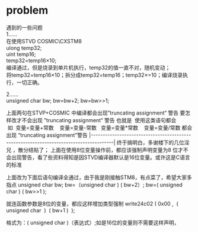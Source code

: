 # problem
遇到的一些问题  
1......  
在使用STVD COSMIC\CXSTM8  
ulong temp32;  
uint temp16;  
temp32=temp16×10;  
编译通过，但是烧录到单片机执行，temp32的值一直不对，随机变动；  
将temp32=temp16×10；拆分成temp32=temp16；temp32×=10；编译烧录执行，一切正确。  

2......  
unsigned char bw;
bw=bw+2;
bw=bw>>1;

上面两句在STVP+COSMIC 中编译都会出现”truncating assignment“ 警告
要怎样改才不会出现 ”truncating assignment“ 警告
也就是  使用这类语句都会   如  变量=变量+常数    变量=变量-常数   变量=变量\*常数    变量=变量/常数 
都会出现 “truncating assignment”警告 
|---------------------------------------------------------------------------------------|
终于搞明白，多谢楼下的几位淫兄 ，散分结贴了；
上面在使用8位变量操作前，都应该强制声明变量为8 位才不会出现警告，看了些资料得知是因STVD编译器默认是16位变量。或许这是C语言的标准

上面改为下面后语句编译全通过，由于我是刚接触STM8，有点菜了，希望大家多指点
unsigned char bw;
bw=（unsigned char ) ( bw+2）;
bw=( unsigned char ) ( bw>>1 );

就连函数参数是8位的变量，都应这样增加类型强制
write24c02 ( 0x00 ,  ( unsigned char  )  ( bw+1 )  );

格式为：( unsigned char )（表达式）;如是16位的变量则不需要这样声明， 
